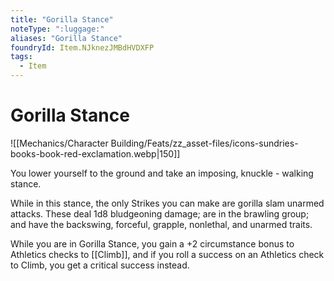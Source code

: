 ```yaml
---
title: "Gorilla Stance"
noteType: ":luggage:"
aliases: "Gorilla Stance"
foundryId: Item.NJknezJMBdHVDXFP
tags:
  - Item
---
```


# Gorilla Stance
![[Mechanics/Character Building/Feats/zz_asset-files/icons-sundries-books-book-red-exclamation.webp|150]]

You lower yourself to the ground and take an imposing, knuckle - walking stance.

While in this stance, the only Strikes you can make are gorilla slam unarmed attacks. These deal 1d8 bludgeoning damage; are in the brawling group; and have the backswing, forceful, grapple, nonlethal, and unarmed traits.

While you are in Gorilla Stance, you gain a +2 circumstance bonus to Athletics checks to [[Climb]], and if you roll a success on an Athletics check to Climb, you get a critical success instead.
